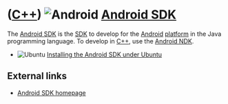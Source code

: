 # ([C++](Cpp.md)) ![Android](PicAndroid.png) [Android SDK](CppAndroidSdk.md)

The [Android SDK](CppAndroidSdk.md) is the [SDK](CppSdk.md) to develop
for the [Android](CppAndroid.md) [platform](CppOs.md) in the Java
programming language. To develop in [C++](Cpp.md), use the [Android
NDK](CppAndroidNdk.md).

 * ![Ubuntu](PicUbuntu.png) [Installing the Android SDK under
    Ubuntu](CppAndroidSdkInstallUbuntu.md)

## External links

 * [Android SDK homepage](http://developer.android.com/sdk/index.html)
